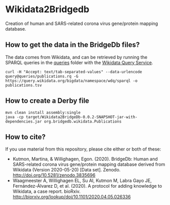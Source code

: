 # Wikidata2Bridgedb

Creation of human and SARS-related corona virus gene/protein mapping database.

## How to get the data in the BridgeDb files?

The data comes from Wikidata, and can be retrieved by running the SPARQL queries in the [queries](queries) folder
with the [Wikidata Query Service](https://query.wikidata.org/).

```shell
curl -H "Accept: text/tab-separated-values" --data-urlencode query@queries/publications.rq -G https://query.wikidata.org/bigdata/namespace/wdq/sparql -o publications.tsv
```

## How to create a Derby file

```shell
mvn clean install assembly:single
java -cp target/Wikidata2BridgeDb-0.0.2-SNAPSHOT-jar-with-dependencies.jar org.bridgedb.wikidata.Publications
```

## How to cite?

If you use material from this repository, please cite either or both of these:

* Kutmon, Martina, & Willighagen, Egon. (2020). BridgeDb: Human and SARS-related corona virus gene/protein mapping database derived from Wikidata (Version 2020-05-20) [Data set]. Zenodo. http://doi.org/10.5281/zenodo.3835696
* Waagmeester A, Willighagen EL, Su AI, Kutmon M, Labra Gayo JE, Fernández-Álvarez D, et al. (2020). A protocol for adding knowledge to Wikidata, a case report. bioRxiv. http://biorxiv.org/lookup/doi/10.1101/2020.04.05.026336

